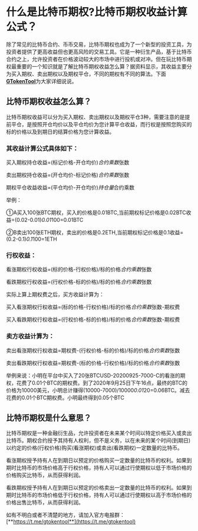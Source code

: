# 什么是比特币期权?比特币期权收益计算公式？

除了常见的比特币合约、币币交易，比特币期权也成为了一个新型的投资工具，为投资者提供了更高收益但也更高风险的交易工具。它是一种衍生产品，基于比特币合约之上，允许投资者在价格波动较大的市场中进行投机或对冲。但在玩比特币期权最重要的一个知识就是了解比特币期权收益怎么算？据资料显示，其收益主要分为买入期权、卖出期权以及期权平仓，不同的期权有不同的算法。下面[**GTokenTool**](https://www.gtokentool.com)为大家详细说说。

## 比特币期权收益怎么算？

比特币期权收益可以分为买入期权、卖出期权以及期权平仓3种，需要注意的是提前平仓，是按照开仓均价以及平仓均价为您计算平仓收益，而行权是按照您购买的标的价格以及到期日的结算价格为您计算收益。

### 其收益计算公式具体如下：

买入期权持仓收益=(标记价格-开仓均价)_合约乘&#x6570;_&#x5F20;数

卖出期权持仓收益=(开仓均价-标记价格)_合约乘&#x6570;_&#x5F20;数

期权平仓收益收益=(平仓均价-开仓均价)_持仓&#x91CF;_&#x5408;约乘数

举例：

①A买入100张BTC期权，买入的价格是0.01BTC,当前期权标记价格是0.02BTC收益=(0.02-0.01)_0.0&#x31;_&#x31;00=0.01BTC

②B卖出100张ETH期权，卖出的价格是0.2ETH,当前期权标记价格是0.1收益=(0.2-0.1)_0.&#x31;_&#x31;00=1ETH

### 行权收益：

看涨期权行权收益=(标的价格-行权价格)/标的价&#x683C;_&#x5408;约乘&#x6570;_&#x5F20;数

看跌期权行权收益=(行权价格-标的价格)/标的价&#x683C;_&#x5408;约乘&#x6570;_&#x5F20;数

实际上算上期权费之后，买方收益计算为：

买入看涨期权行权收益=(标的价格-行权价格)/标的价&#x683C;_&#x5408;约乘&#x6570;_&#x5F20;数-期权费

买入看跌期权行权收益=(行权价格-标的价格)/标的价&#x683C;_&#x5408;约乘&#x6570;_&#x5F20;数-期权费

### 卖方收益计算为：

卖出看涨期权行权收益=期权费-(行权价格-标的价格)/标的价&#x683C;_&#x5408;约乘&#x6570;_&#x5F20;数

卖出看跌期权行权收益=期权费-(标的价格-行权价格)/标的价&#x683C;_&#x5408;约乘&#x6570;_&#x5F20;数

举例来说：小明在平台中买入了20张BTCUSD-20200925-7000-C的看涨的期权，花费了0.01个BTC的期权费。到了2020年9月25日下午16点，最终的BTC的价格为10000美元，小明总计赚得(10000-7000)/1000&#x30;_&#x30;.0&#x31;_&#x32;0=0.06BTC。减去花费的0.01个BTC期权费。小明最终得到0.05个BTC

## 比特币期权是什么意思？

比特币期权是一种金融衍生品，允许投资者在未来某个时间以特定价格买入或卖出比特币。期权合约授予其持有人权利，但不是义务，以在未来的某个时间(到期日)以约定的价格(行权价格)购买(看涨期权)或卖出(看跌期权)一定数量的比特币。

看涨期权授予持有人在到期日以预定的价格购买一定数量的比特币的权利。如果到期时比特币的市场价格高于行权价格，持有人可以通过行使期权以低于市场价格的价格购买比特币，从而获得利润。

看跌期权授予持有人在到期日以预定的价格卖出一定数量的比特币的权利。如果到期时比特币的市场价格低于行权价格，持有人可以通过行使期权以高于市场价格的价格出售比特币，从而获得利润。

如有不明白或者不清楚的地方，请加入官方电报群：[**https://t.me/gtokentool**](https://t.me/gtokentool)
